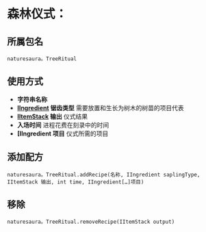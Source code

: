 # 森林仪式：

## 所属包名
```zenscript
naturesaura。TreeRitual
```

## 使用方式
- **字符串名称**
- **[IIngredient](/Vanilla/Variable_Types/IIngredient) 锯齿类型** 需要放置和生长为树木的树苗的项目代表
- **[IItemStack](/Vanilla/Items/IItemStack) 输出** 仪式结果
- **入场时间** 进程花费在刻录中的时间
- **[IIngredient[](/Vanilla/Variable_Types/IIngredient) 项目** 仪式所需的项目

## 添加配方

```zenscript
naturesaura。TreeRitual.addRecipe(名称, IIngredient saplingType, IItemStack 输出, int time, IIngredient[…]项目)
```

## 移除

```zenscript
naturesaura。TreeRitual.removeRecipe(IItemStack output)
```